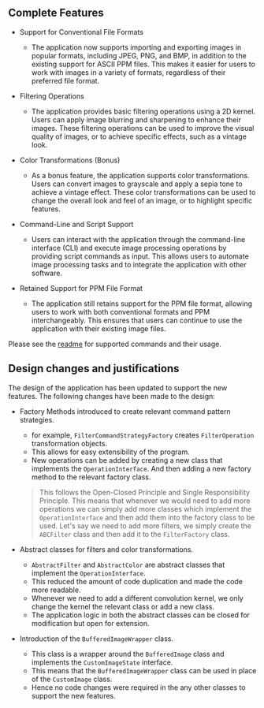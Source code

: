 ## Complete Features

- Support for Conventional File Formats
    - The application now supports importing and exporting images in popular formats, including JPEG, PNG, and BMP, in addition to the existing support for ASCII PPM files. This makes it easier for users to work with images in a variety of formats, regardless of their preferred file format.

- Filtering Operations
  - The application provides basic filtering operations using a 2D kernel. Users can apply image blurring and sharpening to enhance their images. These filtering operations can be used to improve the visual quality of images, or to achieve specific effects, such as a vintage look.

- Color Transformations (Bonus)
  - As a bonus feature, the application supports color transformations. Users can convert images to grayscale and apply a sepia tone to achieve a vintage effect. These color transformations can be used to change the overall look and feel of an image, or to highlight specific features.

- Command-Line and Script Support
  - Users can interact with the application through the command-line interface (CLI) and execute image processing operations by providing script commands as input. This allows users to automate image processing tasks and to integrate the application with other software.

- Retained Support for PPM File Format
  - The application still retains support for the PPM file format, allowing users to work with both conventional formats and PPM interchangeably. This ensures that users can continue to use the application with their existing image files.

Please see the [readme](../README.md) for supported commands and their usage.

## Design changes and justifications

The design of the application has been updated to support the new features. The following changes have been made to the design:
- Factory Methods introduced to create relevant command pattern strategies.
    - for example, `FilterCommandStrategyFactory` creates `FilterOperation` transformation objects.
    - This allows for easy extensibility of the program.
    - New operations can be added by creating a new class that implements the `OperationInterface`. And then adding a new factory method to the relevant factory class.
  > This follows the Open-Closed Principle and Single Responsibility Principle.
  > This means that whenever we would need to add more operations we can simply add more classes which implement the `OperationInterface` and then add them into the factory class to be used.
  > Let's say we need to add more filters, we simply create the `ABCFilter` class and then add it to the `FilterFactory` class.

- Abstract classes for filters and color transformations.
    - `AbstractFilter` and `AbstractColor` are abstract classes that implement the `OperationInterface`.
    - This reduced the amount of code duplication and made the code more readable.
    - Whenever we need to add a different convolution kernel, we only change the kernel the relevant class or add a new class.
    - The application logic in both the abstract classes can be closed for modification but open for extension.

- Introduction of the `BufferedImageWrapper` class.
    - This class is a wrapper around the `BufferedImage` class and implements the `CustomImageState` interface.
    - This means that the `BufferedImageWrapper` class can be used in place of the `CustomImage` class.
    - Hence no code changes were required in the any other classes to support the new features.
